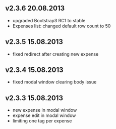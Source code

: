 ## v2.3.6 20.08.2013

* upgraded Bootstrap3 RC1 to stable
* Expenses list: changed default row count to 50

## v2.3.5 15.08.2013

* fixed redirect after creating new expense

## v2.3.4 15.08.2013

* fixed modal window clearing body issue

## v2.3.3 15.08.2013

* new expense in modal window
* expense edit in modal window
* limiting one tag per expense
